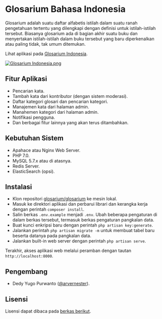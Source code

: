 # Glosarium Bahasa Indonesia

Glosarium adalah suatu daftar alfabetis istilah dalam suatu ranah pengetahuan tertentu yang dilengkapi dengan definisi untuk istilah-istilah tersebut. Biasanya glosarium ada di bagian akhir suatu buku dan menyertakan istilah-istilah dalam buku tersebut yang baru diperkenalkan atau paling tidak, tak umum ditemukan.

Lihat aplikasi pada [Glosarium Indonesia](http://glosarium.web.id).

[![Glosarium Indonesia.png](https://s28.postimg.org/ov5mtoe1p/Glosarium_Indonesia.png)](https://postimg.org/image/xdf2y0kk9/)

## Fitur Aplikasi
- Pencarian kata.
- Tambah kata dari kontributor (dengan sistem moderasi).
- Daftar kategori glosari dan pencarian kategori.
- Manajemen kata dari halaman admin.
- Manahemen kategori dari halaman admin.
- Notifikasi pengguna.
- Dan berbagai fitur lainnya yang akan terus ditambahkan.

## Kebutuhan Sistem
- Apahace atau Nginx Web Server.
- PHP 7.0.
- MySQL 5.7.x atau di atasnya.
- Redis Server.
- ElasticSearch (opsi).

## Instalasi
- Klon repositori [glosarium/glosarium](https://github.com/glosarium/glosarium) ke mesin lokal.
- Masuk ke direktori aplikasi dan perbarui librari dan kerangka kerja dengan perintah ```composer install```.
- Salin berkas ```.env.example``` menjadi ```.env```. Ubah beberapa pengaturan di dalam berkas tersebut, termasuk berkas pengaturan pangkalan data.
- Buat kunci enkripsi baru dengan perintah ```php artisan key:generate```.
- Jalankan perintah ```php artisan migrate -m``` untuk membuat tabel baru beserta datanya pada pangkalan data.
- Jalankan built-in web server dengan perintah ```php artisan serve```.

Terakhir, akses aplikasi web melalui peramban dengan tautan ```http://localhost:8000```.

## Pengembang
- Dedy Yugo Purwanto ([@arvernester](https://twitter.com/arvernester)).

## Lisensi
Lisensi dapat dibaca pada [berkas berikut](https://github.com/glosarium/glosarium/blob/master/LICENSE.md).